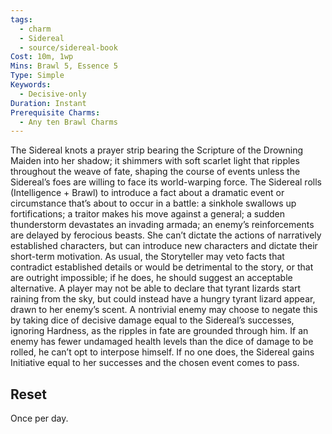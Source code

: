 ```yaml
---
tags:
  - charm
  - Sidereal
  - source/sidereal-book
Cost: 10m, 1wp
Mins: Brawl 5, Essence 5
Type: Simple
Keywords:
  - Decisive-only
Duration: Instant
Prerequisite Charms:
  - Any ten Brawl Charms
---
```

The Sidereal knots a prayer strip bearing the Scripture of the Drowning Maiden into her shadow; it shimmers with soft scarlet light that ripples throughout the weave of fate, shaping the course of events unless the Sidereal’s foes are willing to face its world-warping force. The Sidereal rolls (Intelligence + Brawl) to introduce a fact about a dramatic event or circumstance that’s about to occur in a battle: a sinkhole swallows up fortifications; a traitor makes his move against a general; a sudden thunderstorm devastates an invading armada; an enemy’s reinforcements are delayed by ferocious beasts. She can’t dictate the actions of narratively established characters, but can introduce new characters and dictate their short-term motivation. As usual, the Storyteller may veto facts that contradict established details or would be detrimental to the story, or that are outright impossible; if he does, he should suggest an acceptable alternative. A player may not be able to declare that tyrant lizards start raining from the sky, but could instead have a hungry tyrant lizard appear, drawn to her enemy’s scent. A nontrivial enemy may choose to negate this by taking dice of decisive damage equal to the Sidereal’s successes, ignoring Hardness, as the ripples in fate are grounded through him. If an enemy has fewer undamaged health levels than the dice of damage to be rolled, he can’t opt to interpose himself. If no one does, the Sidereal gains Initiative equal to her successes and the chosen event comes to pass. 
## Reset
Once per day.